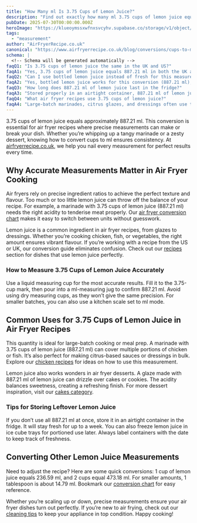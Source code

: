 ```yaml
---
title: "How Many ml Is 3.75 Cups of Lemon Juice?"
description: "Find out exactly how many ml 3.75 cups of lemon juice equals for precise air fryer recipes. Convert cups to ml in seconds!"
pubDate: 2025-07-30T00:00:00.000Z
heroImage: "https://klueoymssxwfnxsvcyhv.supabase.co/storage/v1/object/public/Shmucket/how-many-ml-is-3-75-cups-of-lemon-juice.webp"
tags:
  - "measurement"
author: "AirFryerRecipe.co.uk"
canonical: "https://www.airfryerrecipe.co.uk/blog/conversions/cups-to-ml/how-many-ml-is-3-75-cups-of-lemon-juice"
schema: |
  <!-- Schema will be generated automatically -->
faqQ1: "Is 3.75 cups of lemon juice the same in the UK and US?"
faqA1: "Yes, 3.75 cups of lemon juice equals 887.21 ml in both the UK and US. The cup measurement is standardized for liquids like lemon juice, so you don’t need to adjust between regions."
faqQ2: "Can I use bottled lemon juice instead of fresh for this measurement?"
faqA2: "Yes, bottled lemon juice works for this conversion (887.21 ml), but fresh lemon juice often has a brighter flavour. If using bottled, check for additives like preservatives, which might alter the taste of your air fryer dish."
faqQ3: "How long does 887.21 ml of lemon juice last in the fridge?"
faqA3: "Stored properly in an airtight container, 887.21 ml of lemon juice stays fresh for up to a week. For longer storage, freeze it in portions and thaw as needed."
faqQ4: "What air fryer recipes use 3.75 cups of lemon juice?"
faqA4: "Large-batch marinades, citrus glazes, and dressings often use this amount. Try it with air fryer chicken thighs or a lemon drizzle cake. Check our <a href=https://www.airfryerrecipe.co.uk/recipes>recipes</a> for more ideas."
---
```

<p>3.75 cups of lemon juice equals approximately 887.21 ml. This conversion is essential for air fryer recipes where precise measurements can make or break your dish. Whether you’re whipping up a tangy marinade or a zesty dessert, knowing how to convert cups to ml ensures consistency. At <a href=https://www.airfryerrecipe.co.uk/>airfryerrecipe.co.uk</a>, we help you nail every measurement for perfect results every time.</p>

<h2>Why Accurate Measurements Matter in Air Fryer Cooking</h2>  
<p>Air fryers rely on precise ingredient ratios to achieve the perfect texture and flavour. Too much or too little lemon juice can throw off the balance of your recipe. For example, a marinade with 3.75 cups of lemon juice (887.21 ml) needs the right acidity to tenderise meat properly. Our <a href=https://www.airfryerrecipe.co.uk/air-fryer-conversion-chart>air fryer conversion chart</a> makes it easy to switch between units without guesswork.</p>  

<p>Lemon juice is a common ingredient in air fryer recipes, from glazes to dressings. Whether you’re cooking chicken, fish, or vegetables, the right amount ensures vibrant flavour. If you’re working with a recipe from the US or UK, our conversion guide eliminates confusion. Check out our <a href=https://www.airfryerrecipe.co.uk/recipes>recipes</a> section for dishes that use lemon juice perfectly.</p>  

<h3>How to Measure 3.75 Cups of Lemon Juice Accurately</h3>  
<p>Use a liquid measuring cup for the most accurate results. Fill it to the 3.75-cup mark, then pour into a ml-measuring jug to confirm 887.21 ml. Avoid using dry measuring cups, as they won’t give the same precision. For smaller batches, you can also use a kitchen scale set to ml mode.</p>  

<h2>Common Uses for 3.75 Cups of Lemon Juice in Air Fryer Recipes</h2>  
<p>This quantity is ideal for large-batch cooking or meal prep. A marinade with 3.75 cups of lemon juice (887.21 ml) can cover multiple portions of chicken or fish. It’s also perfect for making citrus-based sauces or dressings in bulk. Explore our <a href=https://www.airfryerrecipe.co.uk/recipe-category/chicken>chicken recipes</a> for ideas on how to use this measurement.</p>  

<p>Lemon juice also works wonders in air fryer desserts. A glaze made with 887.21 ml of lemon juice can drizzle over cakes or cookies. The acidity balances sweetness, creating a refreshing finish. For more dessert inspiration, visit our <a href=https://www.airfryerrecipe.co.uk/recipe-category/cakes>cakes category</a>.</p>  

<h3>Tips for Storing Leftover Lemon Juice</h3>  
<p>If you don’t use all 887.21 ml at once, store it in an airtight container in the fridge. It will stay fresh for up to a week. You can also freeze lemon juice in ice cube trays for portioned use later. Always label containers with the date to keep track of freshness.</p>  

<h2>Converting Other Lemon Juice Measurements</h2>  
<p>Need to adjust the recipe? Here are some quick conversions: 1 cup of lemon juice equals 236.59 ml, and 2 cups equal 473.18 ml. For smaller amounts, 1 tablespoon is about 14.79 ml. Bookmark our <a href=https://www.airfryerrecipe.co.uk/air-fryer-conversion-chart>conversion chart</a> for easy reference.</p>  

<p>Whether you’re scaling up or down, precise measurements ensure your air fryer dishes turn out perfectly. If you’re new to air frying, check out our <a href=https://www.airfryerrecipe.co.uk/air-fryer-cleaner>cleaning tips</a> to keep your appliance in top condition. Happy cooking!</p>
